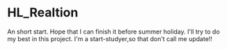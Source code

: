 # HL_Realtion
An short start.
Hope that I can finish it before summer holiday.
I'll try to do my best in this project.
I'm a start-studyer,so that don't call me update!!
